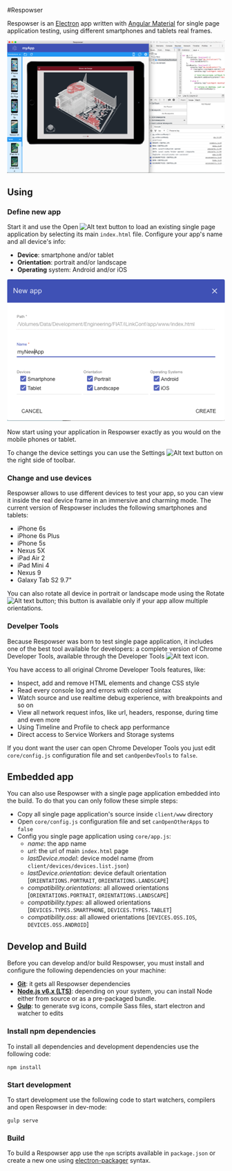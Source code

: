 #Respowser

Respowser is an [Electron](http://electron.atom.io/) app written with [Angular Material](https://material.angularjs.org/latest/)
for single page application testing, using different smartphones and tablets real frames.

![alt text](resources/screen1.png "Respowser")

## Using

### Define new app

Start it and use the Open ![Alt text](https://cdn.rawgit.com/lcaprini/Respowser/master/client/icons/folder_open.svg "Open icon") button to load an existing single page application by selecting its main `index.html` file.
Configure your app's name and all device's info:

- **Device**: smartphone and/or tablet
- **Orientation**: portrait and/or landscape
- **Operating** system: Android and/or iOS

![alt text](resources/screen2.png "New app")

Now start using your application in Respowser exactly as you would on the mobile phones or tablet.

To change the device settings you can use the Settings ![Alt text](https://cdn.rawgit.com/lcaprini/Respowser/master/client/icons/settings.svg "Settings icon") button on the right side of toolbar.

### Change and use devices

Respowser allows to use different devices to test your app, so you can view it inside the real device
frame in an immersive and charming mode.
The current version of Respowser includes the following smartphones and tablets:

- iPhone 6s
- iPhone 6s Plus
- iPhone 5s
- Nexus 5X
- iPad Air 2
- iPad Mini 4
- Nexus 9
- Galaxy Tab S2 9.7"

You can also rotate all device in portrait or landscape mode using the Rotate ![Alt text](https://cdn.rawgit.com/lcaprini/Respowser/master/client/icons/screen_rotation.svg "Rotate icon") button; this button is available only if your app allow multiple orientations.

### Develper Tools

Because Respowser was born to test single page application, it includes one of the best tool available for developers: a complete version of Chrome Developer Tools, available through the Developer Tools ![Alt text](https://cdn.rawgit.com/lcaprini/Respowser/master/client/icons/developer_mode.svg "Developer Tools icon")
icon.

You have access to all original Chrome Developer Tools features, like:

- Inspect, add and remove HTML elements and change CSS style
- Read every console log and errors with colored sintax
- Watch source and use realtime debug experience, with breakpoints and so on
- View all network request infos, like url, headers, response, during time and even more
- Using Timeline and Profile to check app performance
- Direct access to Service Workers and Storage systems

If you dont want the user can open Chrome Developer Tools you just edit `core/config.js` configuration file and set
`canOpenDevTools` to `false`.

## Embedded app

You can also use Respowser with a single page application embedded into the build.
To do that you can only follow these simple steps:

- Copy all single page application's source inside `client/www` directory
- Open `core/config.js` configuration file and set `canOpenOtherApps` to `false`
- Config you single page application using `core/app.js`:
  - _name_: the app name
  - _url_: the url of main `index.html` page
  - _lastDevice.model_: device model name (from `client/devices/devices.list.json`)
  - _lastDevice.orientation_: device default orientation [`ORIENTATIONS.PORTRAIT`, `ORIENTATIONS.LANDSCAPE`]
  - _compatibility.orientations_: all allowed orientations [`ORIENTATIONS.PORTRAIT`, `ORIENTATIONS.LANDSCAPE`]
  - _compatibility.types_: all allowed orientations [`DEVICES.TYPES.SMARTPHONE`, `DEVICES.TYPES.TABLET`]
  - _compatibility.oss_: all allowed orientations [`DEVICES.OSS.IOS`, `DEVICES.OSS.ANDROID`]
    
## Develop and Build

Before you can develop and/or build Respowser, you must install and configure the following dependencies on your machine:

- **[Git](https://git-scm.com/)**: it gets all Respowser dependencies
- **[Node.js v6.x (LTS)](https://nodejs.org/en/)**: depending on your system, you can install Node either from source or as a pre-packaged bundle.
- **[Gulp](http://gulpjs.com/)**: to generate svg icons, compile Sass files, start electron and watcher to edits

### Install npm dependencies

To install all dependencies and development dependencies use the following code:
``` 
npm install
```

### Start development

To start development use the following code to start watchers, compilers and open Respowser in dev-mode:
```
gulp serve
```

### Build

To build a Respowser app use the `npm` scripts available in `package.json` or create a new one using [electron-packager](https://github.com/electron-userland/electron-packager) syntax.
